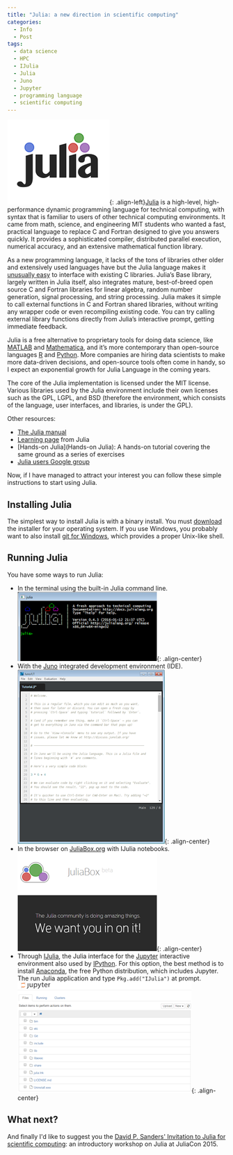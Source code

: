 ```yaml
---
title: "Julia: a new direction in scientific computing"
categories:
  - Info
  - Post
tags:
  - data science
  - HPC
  - IJulia
  - Julia
  - Juno
  - Jupyter
  - programming language
  - scientific computing
---
```


![Julia](/assets/images/2016/02/Julia-logo.png){: .align-left}[Julia](https://github.com/JuliaLang/julia) is a high-level, high-performance dynamic programming language for technical computing, with syntax that is familiar to users of other technical computing environments. It came from math, science, and engineering MIT students who wanted a fast, practical language to replace C and Fortran designed to give you answers quickly. It provides a sophisticated compiler, distributed parallel execution, numerical accuracy, and an extensive mathematical function library.

As a new programming language, it lacks of the tons of libraries other older and extensively used languages have but the Julia language makes it [unusually easy](http://docs.julialang.org/en/release-0.2/manual/calling-c-and-fortran-code/) to interface with existing C libraries. Julia’s Base library, largely written in Julia itself, also integrates mature, best-of-breed open source C and Fortran libraries for linear algebra, random number generation, signal processing, and string processing. Julia makes it simple to call external functions in C and Fortran shared libraries, without writing any wrapper code or even recompiling existing code. You can try calling external library functions directly from Julia’s interactive prompt, getting immediate feedback.

Julia is a free alternative to proprietary tools for doing data science, like [MATLAB](http://www.mathworks.com/) and [Mathematica](https://www.wolfram.com/mathematica/), and it’s more contemporary than open-source languages [R](https://www.r-project.org/) and [Python](https://www.python.org/). More companies are hiring data scientists to make more data-driven decisions, and open-source tools often come in handy, so I expect an exponential growth for Julia Language in the coming years.

The core of the Julia implementation is licensed under the MIT license. Various libraries used by the Julia environment include their own licenses such as the GPL, LGPL, and BSD (therefore the environment, which consists of the language, user interfaces, and libraries, is under the GPL).

Other resources:
- [The Julia manual](http://julia.readthedocs.org/en/latest/manual/)
- [Learning page](http://julialang.org/learning/) from Julia
- [Hands-on Julia](Hands-on Julia): A hands-on tutorial covering the same ground as a series of exercises
- [Julia users Google group](https://groups.google.com/forum/#!forum/julia-users)

Now, if I have managed to attract your interest you can follow these simple instructions to start using Julia.

## Installing Julia

The simplest way to install Julia is with a binary install. You must [download](http://julialang.org/downloads/) the installer for your operating system. If you use Windows, you probably want to also install [git for Windows](https://git-for-windows.github.io/), which provides a proper Unix-like shell.

## Running Julia

You have some ways to run Julia:
- In the terminal using the built-in Julia command line.![Julia splash screen](/assets/images/2016/02/julia.png){: .align-center}
- With the [Juno](http://junolab.org/) integrated development environment (IDE).![Juno](/assets/images/2016/02/Juno.png){: .align-center}
- In the browser on [JuliaBox.org](http://juliabox.org/) with IJulia notebooks.![JuliaBox](/assets/images/2016/02/JuliaBox.png){: .align-center}
- Through [IJulia](https://github.com/JuliaLang/IJulia.jl), the Julia interface for the [Jupyter](http://jupyter.org/) interactive environment also used by [IPython](http://ipython.org/). For this option, the best method is to install [Anaconda](https://www.continuum.io/downloads), the free Python distribution, which includes Jupyter. The run Julia application and type `Pkg.add("IJulia")` at prompt.![IJulia](/assets/images/2016/02/IJulia.png){: .align-center}

## What next?

And finally I'd like to suggest you the [David P. Sanders' Invitation to Julia for scientific computing](https://github.com/dpsanders/invitation_to_julia): an introductory workshop on Julia at JuliaCon 2015.
